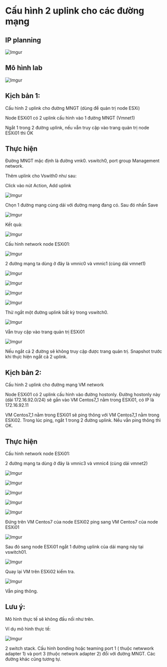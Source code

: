 # Cấu hình 2 uplink cho các đường mạng

## IP planning

![Imgur](https://i.imgur.com/cV1GGzr.png)

## Mô hình lab

![Imgur](https://i.imgur.com/WGNEoD0.png)

## Kịch bản 1:

Cấu hình 2 uplink cho đường MNGT (dùng để quản trị node ESXi)

Node ESXi01 có 2 uplink cấu hình vào 1 đường MNGT (Vmnet1)

Ngắt 1 trong 2 đường uplink, nếu vẫn truy cập vào trang quản trị node ESXi01 thì OK

## Thực hiện

Đường MNGT mặc định là đường vmk0. vswitch0, port group Management network.

Thêm uplink cho Vswith0 như sau:

Click vào nút Action, Add uplink

![Imgur](https://i.imgur.com/wguhzLj.png)

Chọn 1 đường mạng cùng dải với đường mạng đang có. Sau đó nhấn Save

![Imgur](https://i.imgur.com/embXAhQ.png)

Kết quả:

![Imgur](https://i.imgur.com/xHQfXoA.png)

Cấu hình network node ESXi01:

![Imgur](https://i.imgur.com/XhRzNmS.png)

2 đường mạng ta dùng ở đây là vmnic0 và vmnic1 (cùng dải vmnet1)

![Imgur](https://i.imgur.com/xLFeTUe.png)

![Imgur](https://i.imgur.com/CnF6VSE.png)

![Imgur](https://i.imgur.com/FZJOJ7m.png)

![Imgur](https://i.imgur.com/z5cTtsO.png)


Thử ngắt một đường uplink bất kỳ trong vswitch0. 

![Imgur](https://i.imgur.com/8hJVNwi.png)

Vẫn truy cập vào trang quản trị ESXi01

![Imgur](https://i.imgur.com/nVx3Qtg.png)

Nếu ngắt cả 2 đường sẽ không truy cập được trang quản trị. Snapshot trước khi thực hiện ngắt cả 2 uplink.

## Kịch bản 2:

Cấu hình 2 uplink cho đường mạng VM network

Node ESXi01 có 2 uplink cấu hình vào đường hostonly. Đường hostonly này (dải 172.16.92.0/24) sẽ gắn vào VM Centos7_1 nằm trong ESXi01, có IP là 172.16.92.11

VM Centos7_1 nằm trong ESXi01 sẽ ping thông với VM Centos7_1 nằm trong ESXi02. Trong lúc ping, ngắt 1 trong 2 đường uplink. Nếu vẫn ping thông thì OK.

## Thực hiện

Cấu hình network node ESXi01:

2 đường mạng ta dùng ở đây là vmnic3 và vmnic4 (cùng dải vmnet2)

![Imgur](https://i.imgur.com/xLFeTUe.png)

![Imgur](https://i.imgur.com/CnF6VSE.png)

![Imgur](https://i.imgur.com/FZJOJ7m.png)

![Imgur](https://i.imgur.com/doJdkat.png)

![Imgur](https://i.imgur.com/fPfDf1r.png)

Đứng trên VM Centos7 của node ESXi02 ping sang  VM Centos7 của node ESXi01

![Imgur](https://i.imgur.com/rciNMcy.png)

Sau đó sang node ESXi01 ngắt 1 đường uplink của dải mạng này tại vswitch01.

![Imgur](https://i.imgur.com/UuIsZBn.png)

Quay lại VM trên ESXi02 kiểm tra.

![Imgur](https://i.imgur.com/eozfV5P.png)

Vẫn ping thông.

## Lưu ý:

Mô hình thực tế sẽ không đấu nối như trên.

Ví dụ mô hình thực tế:

![Imgur](https://i.imgur.com/peLiRBY.png)

2 switch stack. Cấu hình bonding hoặc teaming port 1 ( thuộc netwwork adapter 1) và port 3 (thuộc network adapter 2) đổi với đường MNGT. Các đường khác cũng tương tự. 
